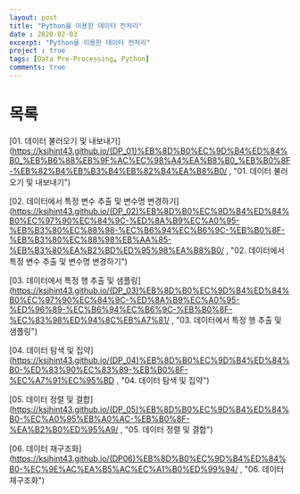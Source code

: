 ```yaml
---
layout: post
title: "Python을 이용한 데이터 전처리"
date : 2020-02-03
excerpt: "Python을 이용한 데이터 전처리"
project : true
tags: [Data Pre-Processing, Python]
comments: true
---
```


# 목록

[01. 데이터 불러오기 및 내보내기](https://ksjhint43.github.io/(DP_01)%EB%8D%B0%EC%9D%B4%ED%84%B0_%EB%B6%88%EB%9F%AC%EC%98%A4%EA%B8%B0_%EB%B0%8F-%EB%82%B4%EB%B3%B4%EB%82%B4%EA%B8%B0/ , "01. 데이터 불러오기 및 내보내기")

[02. 데이터에서 특정 변수 추출 및 변수명 변경하기](https://ksjhint43.github.io/(DP_02)%EB%8D%B0%EC%9D%B4%ED%84%B0%EC%97%90%EC%84%9C-%ED%8A%B9%EC%A0%95-%EB%B3%80%EC%88%98-%EC%B6%94%EC%B6%9C-%EB%B0%8F-%EB%B3%80%EC%88%98%EB%AA%85-%EB%B3%80%EA%B2%BD%ED%95%98%EA%B8%B0/ , "02. 데이터에서 특정 변수 추출 및 변수명 변경하기")

[03. 데이터에서 특정 행 추출 및 샘플링](https://ksjhint43.github.io/(DP_03)%EB%8D%B0%EC%9D%B4%ED%84%B0%EC%97%90%EC%84%9C-%ED%8A%B9%EC%A0%95-%ED%96%89-%EC%B6%94%EC%B6%9C-%EB%B0%8F-%EC%83%98%ED%94%8C%EB%A7%81/ , "03. 데이터에서 특정 행 추출 및 샘플링")

[04. 데이터 탐색 및 집약](https://ksjhint43.github.io/(DP_04)%EB%8D%B0%EC%9D%B4%ED%84%B0-%ED%83%90%EC%83%89-%EB%B0%8F-%EC%A7%91%EC%95%BD ,  "04. 데이터 탐색 및 집약")

[05. 데이터 정렬 및 결합](https://ksjhint43.github.io/(DP_05)%EB%8D%B0%EC%9D%B4%ED%84%B0-%EC%A0%95%EB%A0%AC-%EB%B0%8F-%EA%B2%B0%ED%95%A9/ ,  "05. 데이터 정렬 및 결합")

[06. 데이터 재구조화](https://ksjhint43.github.io/(DP06)%EB%8D%B0%EC%9D%B4%ED%84%B0-%EC%9E%AC%EA%B5%AC%EC%A1%B0%ED%99%94/ ,  "06. 데이터 재구조화")